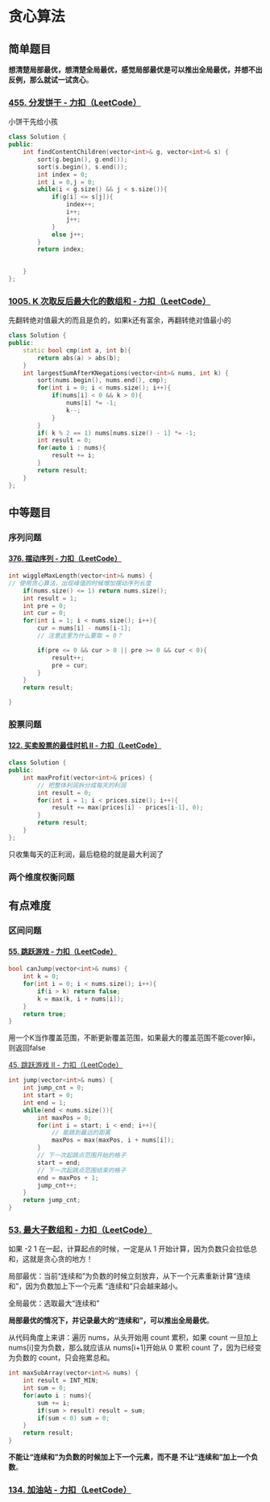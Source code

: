 # 贪心算法



## 简单题目



**想清楚局部最优，想清楚全局最优，感觉局部最优是可以推出全局最优，并想不出反例，那么就试一试贪心**。

### [455. 分发饼干 - 力扣（LeetCode）](https://leetcode.cn/problems/assign-cookies/)

小饼干先给小孩

```cpp
class Solution {
public:
    int findContentChildren(vector<int>& g, vector<int>& s) {
        sort(g.begin(), g.end());
        sort(s.begin(), s.end());
        int index = 0;
        int i = 0,j = 0;
        while(i < g.size() && j < s.size()){
            if(g[i] <= s[j]){
                index++;
                i++;
                j++;
            }
            else j++;
        }
        return index;
        

    }
};
```



### [1005. K 次取反后最大化的数组和 - 力扣（LeetCode）](https://leetcode.cn/problems/maximize-sum-of-array-after-k-negations/)

先翻转绝对值最大的而且是负的，如果k还有富余，再翻转绝对值最小的

```cpp
class Solution {
public:
    static bool cmp(int a, int b){
        return abs(a) > abs(b);
    }
    int largestSumAfterKNegations(vector<int>& nums, int k) {
        sort(nums.begin(), nums.end(), cmp);
        for(int i = 0; i < nums.size(); i++){
            if(nums[i] < 0 && k > 0){
                nums[i] *= -1;
                k--;
            }
        }
        if( k % 2 == 1) nums[nums.size() - 1] *= -1;
        int result = 0;
        for(auto i : nums){
            result += i;
        }
        return result;
    }
};
```





## 中等题目

### 序列问题

#### [376. 摆动序列 - 力扣（LeetCode）](https://leetcode.cn/problems/wiggle-subsequence/description/)

```cpp
int wiggleMaxLength(vector<int>& nums) {
// 使用贪心算法，出现峰值的时候增加摆动序列长度
    if(nums.size() <= 1) return nums.size();
    int result = 1;
    int pre = 0;
    int cur = 0;
    for(int i = 1; i < nums.size(); i++){
        cur = nums[i] - nums[i-1];
        // 注意这里为什么要取 = 0？

        if(pre <= 0 && cur > 0 || pre >= 0 && cur < 0){
            result++;
            pre = cur;
        }
    }
    return result;

}
```



### 股票问题

#### [122. 买卖股票的最佳时机 II - 力扣（LeetCode）](https://leetcode.cn/problems/best-time-to-buy-and-sell-stock-ii/)

```cpp
class Solution {
public:
    int maxProfit(vector<int>& prices) {
        // 把整体利润拆分成每天的利润
        int result = 0;
        for(int i = 1; i < prices.size(); i++){
            result += max(prices[i] - prices[i-1], 0);
        }
        return result;
    }
};
```

只收集每天的正利润，最后稳稳的就是最大利润了





### 两个维度权衡问题









## 有点难度

### 区间问题

#### [55. 跳跃游戏 - 力扣（LeetCode）](https://leetcode.cn/problems/jump-game/)

```cpp
bool canJump(vector<int>& nums) {
    int k = 0;
    for(int i = 0; i < nums.size(); i++){
        if(i > k) return false;
        k = max(k, i + nums[i]);
    }
    return true;
}
```

用一个K当作覆盖范围，不断更新覆盖范围，如果最大的覆盖范围不能cover掉i，则返回false



[45. 跳跃游戏 II - 力扣（LeetCode）](https://leetcode.cn/problems/jump-game-ii/description/)

```cpp
int jump(vector<int>& nums) {
    int jump_cnt = 0;
    int start = 0;
    int end = 1;
    while(end < nums.size()){
        int maxPos = 0;
        for(int i = start; i < end; i++){
            // 能跳到最远的距离
            maxPos = max(maxPos, i + nums[i]);
        }
        // 下一次起跳点范围开始的格子
        start = end;
        // 下一次起跳点范围结束的格子
        end = maxPos + 1;
        jump_cnt++;
    }
    return jump_cnt;
}
```





### [53. 最大子数组和 - 力扣（LeetCode）](https://leetcode.cn/problems/maximum-subarray/)

如果 -2 1 在一起，计算起点的时候，一定是从 1 开始计算，因为负数只会拉低总和，这就是贪心贪的地方！

局部最优：当前“连续和”为负数的时候立刻放弃，从下一个元素重新计算“连续和”，因为负数加上下一个元素 “连续和”只会越来越小。

全局最优：选取最大“连续和”

**局部最优的情况下，并记录最大的“连续和”，可以推出全局最优**。

从代码角度上来讲：遍历 nums，从头开始用 count 累积，如果 count 一旦加上 nums[i]变为负数，那么就应该从 nums[i+1]开始从 0 累积 count 了，因为已经变为负数的 count，只会拖累总和。

```cpp
int maxSubArray(vector<int>& nums) {
    int result = INT_MIN;
    int sum = 0;
    for(auto i : nums){
        sum += i;
        if(sum > result) result = sum;
        if(sum < 0) sum = 0;
    }
    return result;
}
```

**不能让“连续和”为负数的时候加上下一个元素，而不是 不让“连续和”加上一个负数**。





### [134. 加油站 - 力扣（LeetCode）](https://leetcode.cn/problems/gas-station/)

